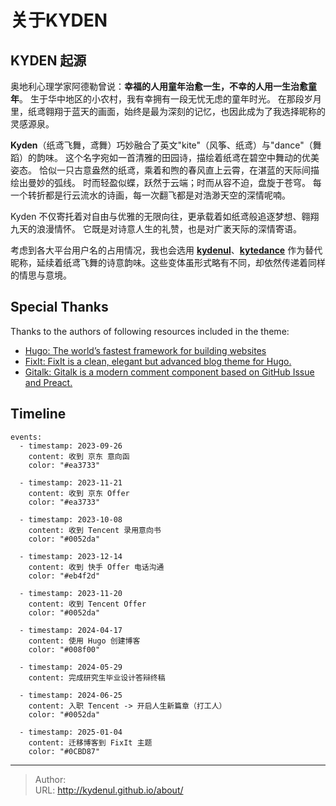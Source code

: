 # 关于KYDEN


<!--more-->

## KYDEN 起源

奥地利心理学家阿德勒曾说：**幸福的人用童年治愈一生，不幸的人用一生治愈童年**。
生于华中地区的小农村，我有幸拥有一段无忧无虑的童年时光。
在那段岁月里，纸鸢翱翔于蓝天的画面，始终是最为深刻的记忆，也因此成为了我选择昵称的灵感源泉。

**Kyden**（纸鸢飞舞，鸢舞）巧妙融合了英文"kite"（风筝、纸鸢）与"dance"（舞蹈）的韵味。
这个名字宛如一首清雅的田园诗，描绘着纸鸢在碧空中舞动的优美姿态。
恰似一只古意盎然的纸鸢，乘着和煦的春风直上云霄，在湛蓝的天际间描绘出曼妙的弧线。
时而轻盈似蝶，跃然于云端；时而从容不迫，盘旋于苍穹。
每一个转折都是行云流水的诗画，每一次翻飞都是对浩渺天空的深情呢喃。

Kyden 不仅寄托着对自由与优雅的无限向往，更承载着如纸鸢般追逐梦想、翱翔九天的浪漫情怀。
它既是对诗意人生的礼赞，也是对广袤天际的深情寄语。

考虑到各大平台用户名的占用情况，我也会选用 **[kydenul](https://github.com/kydenul)**、**[kytedance](https://x.com/kytedance)** 作为替代昵称，延续着纸鸢飞舞的诗意韵味。这些变体虽形式略有不同，却依然传递着同样的情思与意境。

## Special Thanks

Thanks to the authors of following resources included in the theme:

- [Hugo: The world’s fastest framework for building websites](https://github.com/gohugoio/hugo)
- [FixIt: FixIt is a clean, elegant but advanced blog theme for Hugo.](https://github.com/hugo-fixit/FixIt)
- [Gitalk: Gitalk is a modern comment component based on GitHub Issue and Preact.](https://github.com/gitalk/gitalk)

## Timeline

```timeline
events:
  - timestamp: 2023-09-26
    content: 收到 京东 意向函
    color: "#ea3733"

  - timestamp: 2023-11-21
    content: 收到 京东 Offer
    color: "#ea3733"

  - timestamp: 2023-10-08
    content: 收到 Tencent 录用意向书
    color: "#0052da"

  - timestamp: 2023-12-14
    content: 收到 快手 Offer 电话沟通
    color: "#eb4f2d"

  - timestamp: 2023-11-20
    content: 收到 Tencent Offer
    color: "#0052da"

  - timestamp: 2024-04-17
    content: 使用 Hugo 创建博客
    color: "#008f00"

  - timestamp: 2024-05-29
    content: 完成研究生毕业设计答辩终稿

  - timestamp: 2024-06-25
    content: 入职 Tencent -> 开启人生新篇章（打工人）
    color: "#0052da"

  - timestamp: 2025-01-04
    content: 迁移博客到 FixIt 主题
    color: "#0CBD87"
```


---

> Author: <no value>  
> URL: http://kydenul.github.io/about/  

